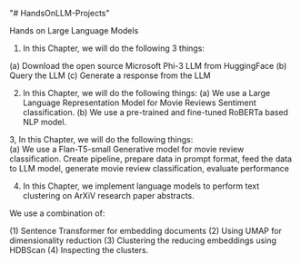 "# HandsOnLLM-Projects" 

Hands on Large Language Models

1. In this Chapter, we will do the following 3 things: 

(a) Download the open source Microsoft Phi-3 LLM from HuggingFace
(b) Query the LLM 
(c) Generate a response from the LLM

2. In this Chapter, we will do the following things: 
(a) We use a Large Language Representation Model for Movie Reviews Sentiment classification. 
(b) We use a pre-trained and fine-tuned RoBERTa based NLP model.

3, In this Chapter, we will do the following things:  
(a) We use a Flan-T5-small Generative model for movie review classification. 
    Create pipeline,
    prepare data in prompt format,
    feed the data to LLM model,
    generate movie review classification,
    evaluate performance

4. In this Chapter, we implement language models to perform text clustering on ArXiV research paper abstracts. 

We use a combination of:

(1) Sentence Transformer for embedding documents
(2) Using UMAP for dimensionality reduction
(3) Clustering the reducing embeddings using HDBScan
(4) Inspecting the clusters.
